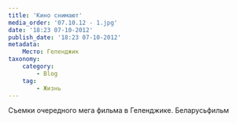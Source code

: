 ```yaml
---
title: 'Кино снимают'
media_order: '07.10.12 - 1.jpg'
date: '18:23 07-10-2012'
publish_date: '18:23 07-10-2012'
metadata:
    Место: Геленджик
taxonomy:
    category:
        - Blog
    tag:
        - Жизнь
---
```


Съемки очередного мега фильма в Геленджике. Беларусьфильм